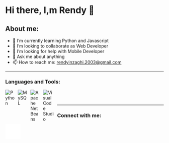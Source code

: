 # Hi there, I,m Rendy 👋
## About me:
- 🌱 I’m currently learning Python and Javascript
- 👯 I’m looking to collaborate as Web Developer
- 🤔 I’m looking for help with Mobile Developer
- 💬 Ask me about anything
- 📫 How to reach me: rendyinzaghi.2003@gmail.com

---
### Languages and Tools:
<img align="left" alt="Python" width="30px" src="https://upload.wikimedia.org/wikipedia/commons/thumb/c/c3/Python-logo-notext.svg/110px-Python-logo-notext.svg.png?20100317150552" style="padding-right:10px;" />
<img align="left" alt="MySQL" width="30px" src="https://cdn.jsdelivr.net/gh/devicons/devicon/icons/mysql/mysql-original.svg" style="padding-right:10px;" />
<img align="left" alt="Apache NetBeans" width="30px" src="https://upload.wikimedia.org/wikipedia/commons/thumb/9/98/Apache_NetBeans_Logo.svg/666px-Apache_NetBeans_Logo.svg.png?20180920122700" style="padding-right:10px;" />
<img align="left" alt="Visual Code Studio" width="35px" src="https://img.icons8.com/color/2x/visual-studio-code-2019.png" style="padding-right:10px;" />
<br />
<br />

---

### Connect with me:
[![website](./img/instagram-dark.svg)](https://www.instagram.com/rndyygh_/#gh-dark-mode-only)

